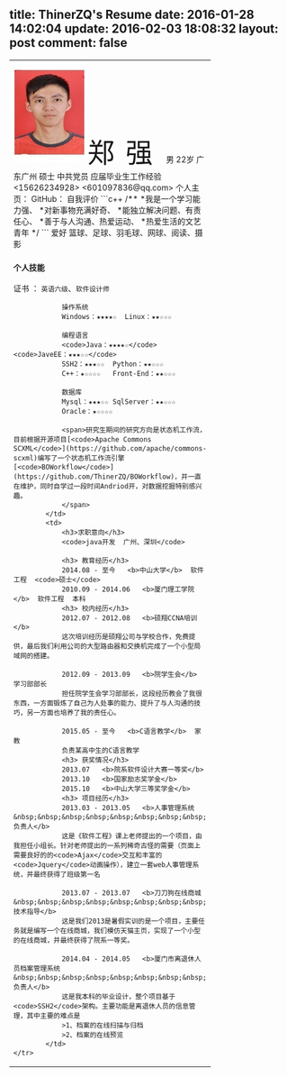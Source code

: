 title: ThinerZQ's Resume
date: 2016-01-28 14:02:04
update: 2016-02-03 18:08:32
layout: post
comment: false
---
<table>
    <tr>
        <td style="vertical-align:top;width:300px;">
            <img src="/images/id_card.jpg" style=""/>
            <font size=30 style="letter-spacing:20px;">郑强</font>  
                男  22岁  广东广州    
                硕士  
                中共党员  
                应届毕业生工作经验   
                <15626234928>  
                <601097836@qq.com>
                个人主页：<http://thinerzq.me>  
                GitHub：<https://github.com/ThinerZQ>    
                自我评价
                ```c++   
                /**
                *我是一个学习能力强、  
                *对新事物充满好奇、
                *能独立解决问题、有责任心、
                *善于与人沟通、热爱运动、 
                *热爱生活的文艺青年
                */
                ```
                爱好  
                篮球、足球、羽毛球、网球、阅读、摄影  
                <h3><code>个人技能</code></h3>
                证书 ： <code>英语六级</code>、<code>软件设计师</code>  

                操作系统  
                Windows：★★★★☆  Linux：★★☆☆☆  

                编程语言  
                <code>Java：★★★★☆</code>  <code>JaveEE：★★★☆☆</code>  
                SSH2：★★★☆☆  Python：★★☆☆☆  
                C++：★☆☆☆☆   Front-End：★★☆☆☆  

                数据库  
                Mysql：★★★☆☆ SqlServer：★★☆☆☆  
                Oracle：★☆☆☆☆  

                <span>研究生期间的研究方向是状态机工作流，目前根据开源项目[<code>Apache Commons SCXML</code>](https://github.com/apache/commons-scxml)编写了一个状态机工作流引擎[<code>BOWorkflow</code>](https://github.com/ThinerZQ/BOWorkflow)，并一直在维护，同时自学过一段时间Andriod开，对数据挖掘特别感兴趣。
                </span>
            </td>
            <td>
                <h3>求职意向</h3>     
                <code>java开发  广州、深圳</code>

                <h3> 教育经历</h3>
                2014.08 - 至今   <b>中山大学</b>  软件工程  <code>硕士</code>   
                2010.09 - 2014.06   <b>厦门理工学院</b>  软件工程  本科
                <h3> 校内经历</h3>
                2012.07 - 2012.08   <b>硕翔CCNA培训</b>      
                这次培训经历是硕翔公司与学校合作，免费提供，最后我们利用公司的大型路由器和交换机完成了一个小型局域网的搭建。  

                2012.09 - 2013.09   <b>院学生会</b>  学习部部长
                担任院学生会学习部部长，这段经历教会了我很东西，一方面锻炼了自己为人处事的能力、提升了与人沟通的技巧，另一方面也培养了我的责任心。  

                2015.05 - 至今   <b>C语言教学</b>  家教
                负责某高中生的C语言教学
                <h3> 获奖情况</h3>
                2013.07   <b>院系软件设计大赛一等奖</b>  
                2013.10   <b>国家励志奖学金</b>  
                2015.10   <b>中山大学三等奖学金</b>  
                <h3> 项目经历</h3>
                2013.03 - 2013.05   <b>人事管理系统 &nbsp;&nbsp;&nbsp;&nbsp;&nbsp;&nbsp;&nbsp;&nbsp;  负责人</b>  
                这是《软件工程》课上老师提出的一个项目，由我担任小组长。针对老师提出的一系列稀奇古怪的需要（页面上需要良好的的<code>Ajax</code>交互和丰富的<code>Jquery</code>动画操作），建立一套web人事管理系统，并最终获得了班级第一名  

                2013.07 - 2013.07   <b>刀刀狗在线商城&nbsp;&nbsp;&nbsp;&nbsp;&nbsp;&nbsp;&nbsp;&nbsp;  技术指导</b>  
                这是我们2013是暑假实训的是一个项目，主要任务就是编写一个在线商城，我们模仿天猫主页，实现了一个小型的在线商城，并最终获得了院系一等奖。  

                2014.04 - 2014.05   <b>厦门市离退休人员档案管理系统 &nbsp;&nbsp;&nbsp;&nbsp;&nbsp;&nbsp;&nbsp;&nbsp;    负责人</b>  
                这是我本科的毕业设计，整个项目基于<code>SSH2</code>架构。主要功能是离退休人员的信息管理，其中主要的难点是
                >1、档案的在线扫描与归档
                >2、档案的在线预览
            </td>
    </tr>
</table>
